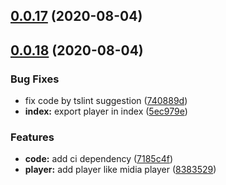## [0.0.17](https://github.com/youkaisteve/oddment/compare/v0.0.18...v0.0.17) (2020-08-04)



## [0.0.18](https://github.com/youkaisteve/oddment/compare/7185c4fa3977ba7cccb5f0a2ddd7179161bbe1c5...v0.0.18) (2020-08-04)


### Bug Fixes

* fix code by tslint suggestion ([740889d](https://github.com/youkaisteve/oddment/commit/740889d6ad4f72a3d1683ab6ac33e3adb8fd4c80))
* **index:** export player in index ([5ec979e](https://github.com/youkaisteve/oddment/commit/5ec979e42a68d83ca74015b8a15f2dba8f89c694))


### Features

* **code:** add ci dependency ([7185c4f](https://github.com/youkaisteve/oddment/commit/7185c4fa3977ba7cccb5f0a2ddd7179161bbe1c5))
* **player:** add player like midia player ([8383529](https://github.com/youkaisteve/oddment/commit/838352930be1fdfc2ae1e3664231b13f486ff949))




